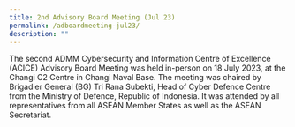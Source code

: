 ```yaml
---
title: 2nd Advisory Board Meeting (Jul 23)
permalink: /adboardmeeting-jul23/
description: ""
---
```

The second ADMM Cybersecurity and Information Centre of Excellence (ACICE) Advisory Board Meeting was held in-person on 18 July 2023, at the Changi C2 Centre in Changi Naval Base. The meeting was chaired by Brigadier General (BG) Tri Rana Subekti, Head of Cyber Defence Centre from the Ministry of Defence, Republic of Indonesia. It was attended by all representatives from all ASEAN Member States as well as the ASEAN Secretariat.